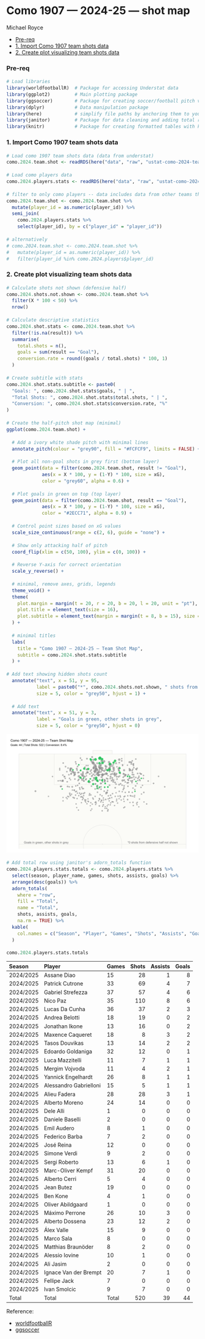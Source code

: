 # Como 1907 — 2024-25 — shot map
Michael Royce

- [Pre-req](#pre-req)
- [1. Import Como 1907 team shots
  data](#1-import-como-1907-team-shots-data)
- [2. Create plot visualizing team shots
  data](#2-create-plot-visualizing-team-shots-data)

### Pre-req

``` r
# Load libraries
library(worldfootballR)  # Package for accessing Understat data
library(ggplot2)         # Main plotting package
library(ggsoccer)        # Package for creating soccer/football pitch visualizations
library(dplyr)           # Data manipulation package
library(here)            # simplify file paths by anchoring them to your project root
library(janitor)         # Package for data cleaning and adding total rows to tables
library(knitr)           # Package for creating formatted tables with kable()
```

### 1. Import Como 1907 team shots data

``` r
# Load como 1907 team shots data (data from understat) 
como.2024.team.shot <- readRDS(here("data", "raw", "ustat-como-2024-team-shot.rds"))

# Load como players data
como.2024.players.stats <- readRDS(here("data", "raw", "ustat-como-2024-tp-stats-url.rds"))

# filter to only como players -- data includes data from other teams that como has played against
como.2024.team.shot <- como.2024.team.shot %>%
  mutate(player_id = as.numeric(player_id)) %>% 
  semi_join(
    como.2024.players.stats %>% 
    select(player_id), by = c("player_id" = "player_id"))

# alternatively
# como.2024.team.shot <- como.2024.team.shot %>%
#   mutate(player_id = as.numeric(player_id)) %>% 
#   filter(player_id %in% como.2024.players$player_id)
```

### 2. Create plot visualizing team shots data

``` r
# Calculate shots not shown (defensive half)
como.2024.shots.not.shown <- como.2024.team.shot %>% 
  filter(X * 100 < 50) %>% 
  nrow()

# Calculate descriptive statistics
como.2024.shot.stats <- como.2024.team.shot %>%
  filter(!is.na(result)) %>% 
  summarise(
    total.shots = n(),
    goals = sum(result == "Goal"),
    conversion.rate = round((goals / total.shots) * 100, 1)
  )

# Create subtitle with stats
como.2024.shot.stats.subtitle <- paste0(
  "Goals: ", como.2024.shot.stats$goals, " | ",
  "Total Shots: ", como.2024.shot.stats$total.shots, " | ",
  "Conversion: ", como.2024.shot.stats$conversion.rate, "%"
)

# Create the half-pitch shot map (minimal)
ggplot(como.2024.team.shot) +
  
  # Add a ivory white shade pitch with minimal lines
  annotate_pitch(colour = "grey90", fill = "#FCFCF9", limits = FALSE) + 
  
  # Plot all non-goal shots in grey first (bottom layer)
  geom_point(data = filter(como.2024.team.shot, result != "Goal"),
             aes(x = X * 100, y = (1-Y) * 100, size = xG),
             color = "grey60", alpha = 0.6) +
  
  # Plot goals in green on top (top layer)  
  geom_point(data = filter(como.2024.team.shot, result == "Goal"),
             aes(x = X * 100, y = (1-Y) * 100, size = xG),
             color = "#2ECC71", alpha = 0.9) +
  
  # Control point sizes based on xG values
  scale_size_continuous(range = c(2, 6), guide = "none") +
  
  # Show only attacking half of pitch
  coord_flip(xlim = c(50, 100), ylim = c(0, 100)) +
  
  # Reverse Y-axis for correct orientation
  scale_y_reverse() +
  
  # minimal, remove axes, grids, legends
  theme_void() +
  theme(
    plot.margin = margin(t = 20, r = 20, b = 20, l = 20, unit = "pt"),
    plot.title = element_text(size = 16),
    plot.subtitle = element_text(margin = margin(t = 8, b = 15), size = 13)
  ) +
  
  # minimal titles
  labs(
    title = "Como 1907 — 2024-25 — Team Shot Map", 
    subtitle = como.2024.shot.stats.subtitle
  ) +

# Add text showing hidden shots count
  annotate("text", x = 51, y = 95, 
           label = paste0("*", como.2024.shots.not.shown, " shots from defensive half not shown"),      # paste0()
           size = 5, color = "grey50", hjust = 1) +
  
  # Add text 
  annotate("text", x = 51, y = 3, 
           label = "Goals in green, other shots in grey",   
           size = 5, color = "grey50", hjust = 0) 
```

![](como-1907-2024-shot-map_files/figure-commonmark/shot-map-1.png)

``` r
# Add total row using janitor's adorn_totals function
como.2024.players.stats.totals <- como.2024.players.stats %>% 
  select(season, player_name, games, shots, assists, goals) %>% 
  arrange(desc(goals)) %>% 
  adorn_totals(
    where = "row", 
    fill = "Total", 
    name = "Total",
    shots, assists, goals,
    na.rm = TRUE) %>% 
  kable(
    col.names = c("Season", "Player", "Games", "Shots", "Assists", "Goals")
  )

como.2024.players.stats.totals
```

| Season    | Player                 | Games | Shots | Assists | Goals |
|:----------|:-----------------------|:------|------:|--------:|------:|
| 2024/2025 | Assane Diao            | 15    |    28 |       1 |     8 |
| 2024/2025 | Patrick Cutrone        | 33    |    69 |       4 |     7 |
| 2024/2025 | Gabriel Strefezza      | 37    |    57 |       4 |     6 |
| 2024/2025 | Nico Paz               | 35    |   110 |       8 |     6 |
| 2024/2025 | Lucas Da Cunha         | 36    |    37 |       2 |     3 |
| 2024/2025 | Andrea Belotti         | 18    |    19 |       0 |     2 |
| 2024/2025 | Jonathan Ikone         | 13    |    16 |       0 |     2 |
| 2024/2025 | Maxence Caqueret       | 18    |     8 |       3 |     2 |
| 2024/2025 | Tasos Douvikas         | 13    |    14 |       2 |     2 |
| 2024/2025 | Edoardo Goldaniga      | 32    |    12 |       0 |     1 |
| 2024/2025 | Luca Mazzitelli        | 11    |     7 |       1 |     1 |
| 2024/2025 | Mergim Vojvoda         | 11    |     4 |       2 |     1 |
| 2024/2025 | Yannick Engelhardt     | 26    |     8 |       1 |     1 |
| 2024/2025 | Alessandro Gabrielloni | 15    |     5 |       1 |     1 |
| 2024/2025 | Alieu Fadera           | 28    |    28 |       3 |     1 |
| 2024/2025 | Alberto Moreno         | 24    |    14 |       0 |     0 |
| 2024/2025 | Dele Alli              | 1     |     0 |       0 |     0 |
| 2024/2025 | Daniele Baselli        | 2     |     0 |       0 |     0 |
| 2024/2025 | Emil Audero            | 8     |     1 |       0 |     0 |
| 2024/2025 | Federico Barba         | 7     |     2 |       0 |     0 |
| 2024/2025 | José Reina             | 12    |     0 |       0 |     0 |
| 2024/2025 | Simone Verdi           | 9     |     2 |       0 |     0 |
| 2024/2025 | Sergi Roberto          | 13    |     6 |       1 |     0 |
| 2024/2025 | Marc-Oliver Kempf      | 31    |    20 |       0 |     0 |
| 2024/2025 | Alberto Cerri          | 5     |     4 |       0 |     0 |
| 2024/2025 | Jean Butez             | 19    |     0 |       0 |     0 |
| 2024/2025 | Ben Kone               | 4     |     1 |       0 |     0 |
| 2024/2025 | Oliver Abildgaard      | 1     |     0 |       0 |     0 |
| 2024/2025 | Máximo Perrone         | 26    |    10 |       3 |     0 |
| 2024/2025 | Alberto Dossena        | 23    |    12 |       2 |     0 |
| 2024/2025 | Álex Valle             | 15    |     9 |       0 |     0 |
| 2024/2025 | Marco Sala             | 8     |     0 |       0 |     0 |
| 2024/2025 | Matthias Braunöder     | 8     |     2 |       0 |     0 |
| 2024/2025 | Alessio Iovine         | 10    |     1 |       0 |     0 |
| 2024/2025 | Ali Jasim              | 2     |     0 |       0 |     0 |
| 2024/2025 | Ignace Van der Brempt  | 20    |     7 |       1 |     0 |
| 2024/2025 | Fellipe Jack           | 7     |     0 |       0 |     0 |
| 2024/2025 | Ivan Smolcic           | 9     |     7 |       0 |     0 |
| Total     | Total                  | Total |   520 |      39 |    44 |

Reference:

- [worldfootballR](https://jaseziv.github.io/worldfootballR/)
- [ggsoccer](https://github.com/Torvaney/ggsoccer)
